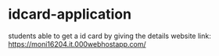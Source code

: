 # idcard-application
students able to get a id card by giving the details
website link: https://moni16204.it.000webhostapp.com/
